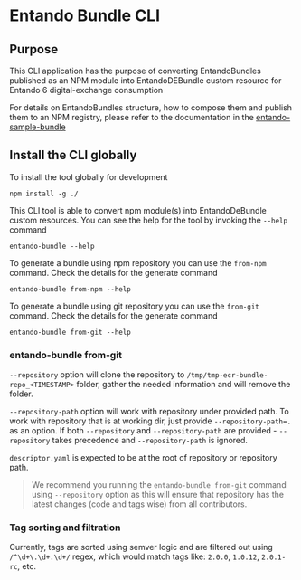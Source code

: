# Entando Bundle CLI

## Purpose
This CLI application has the purpose of converting EntandoBundles published as an NPM module into EntandoDEBundle custom resource for Entando 6 digital-exchange consumption

For details on EntandoBundles structure, how to compose them and publish them to an NPM registry, please refer to the documentation in the [entando-sample-bundle](https://github.com/entando-k8s/entando-sample-bundle)

## Install the CLI globally
To install the tool globally for development
```
npm install -g ./
```

This CLI tool is able to convert npm module(s) into EntandoDeBundle custom resources. You can see the help for the tool by invoking the `--help` command

```
entando-bundle --help
```

To generate a bundle using npm repository you can use the `from-npm` command. Check the details for the generate command
```
entando-bundle from-npm --help
```

To generate a bundle using git repository you can use the `from-git` command. Check the details for the generate command
```
entando-bundle from-git --help
```


### entando-bundle from-git

`--repository` option will clone the repository to `/tmp/tmp-ecr-bundle-repo_<TIMESTAMP>` folder, gather the needed information and will remove the folder.

`--repository-path` option will work with repository under provided path. To work with repository that is at working dir, just provide `--repository-path=.` as an option. If both `--repository` and `--repository-path` are provided - `--repository` takes precedence and `--repository-path` is ignored.

`descriptor.yaml` is expected to be at the root of repository or repository path.

> We recommend you running the `entando-bundle from-git` command using `--repository` option as this will ensure that repository has the latest changes (code and tags wise) from all contributors.

### Tag sorting and filtration

Currently, tags are sorted using semver logic and are filtered out using  `/^\d+\.\d+.\d+/` regex, which would match tags like: `2.0.0`, `1.0.12`, `2.0.1-rc`, etc.
